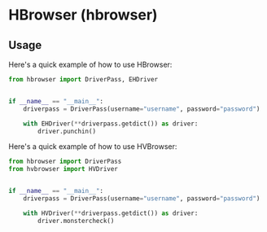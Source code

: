 # HBrowser (hbrowser)

## Usage

Here's a quick example of how to use HBrowser:

```python
from hbrowser import DriverPass, EHDriver


if __name__ == "__main__":
    driverpass = DriverPass(username="username", password="password")

    with EHDriver(**driverpass.getdict()) as driver:
        driver.punchin()
```

Here's a quick example of how to use HVBrowser:

```python
from hbrowser import DriverPass
from hvbrowser import HVDriver


if __name__ == "__main__":
    driverpass = DriverPass(username="username", password="password")

    with HVDriver(**driverpass.getdict()) as driver:
        driver.monstercheck()
```
